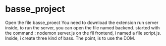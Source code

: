 # basse_project

Open the file basse_proect
You need to download the extension run server
inside, to run the server, you can open the file named backend.
started with the command : nodemon server.js
on the fil frontend, i named a file script.js. Inside, i create three kind of bass.
The point, is to use the DOM. 
